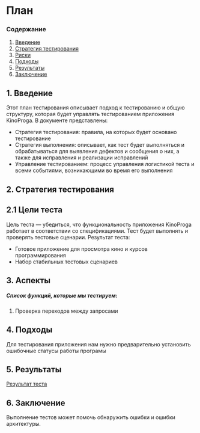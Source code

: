 # План
 ### Содержание
  1. [Введение](#1)
  2. [Стратегия тестирования](#2)
  3. [Риски](#3)
  4. [Подходы](#4)
  5. [Результаты](#5)
  6. [Заключение](#6)


<a name="1"></a>
 ## 1. Введение
Этот план тестирования описывает подход к тестированию и общую структуру, которая будет управлять тестированием приложения KinoProga. В документе представлены:
* Стратегия тестирования: правила, на которых будет основано тестирование  
* Стратегия выполнения: описывает, как тест будет выполняться и обрабатываться для выявления дефектов и сообщения о них, а также для исправления и реализации исправлений  
* Управление тестированием: процесс управления логистикой теста и всеми событиями, возникающими во время его выполнения   



<a name="2"></a>
 ## 2. Стратегия тестирования
##  2.1 Цели теста
  Цель теста — убедиться, что функциональность приложения KinoProga работает в соответствии со спецификациями. Тест будет выполнять и проверять тестовые сценарии. Результат теста:
  * Готовое приложение для просмотра кино и курсов программирования
  * Набор стабильных тестовых сценариев  


<a name="3"></a>
 ## 3. Аспекты
##### Список функций, которые мы тестируем:
1. Проверка переходов между запросами

<a name="5"></a>
 ## 4. Подходы
Для тестирования приложения нам нужно предварительно установить ошибочные статусы работы програмы

<a name="6"></a>
 ## 5. Результаты
[Результат теста](TestResult.md)

<a name="7"></a>
 ## 6. Заключение
Выполнение тестов может помочь обнаружить ошибки и ошибки архитектуры.
